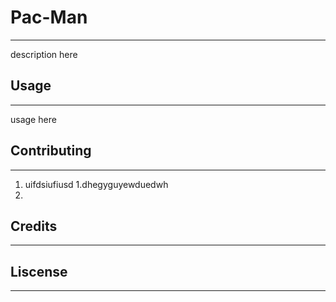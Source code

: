 # Pac-Man
---
description here

## Usage
---
usage here

## Contributing 
---
1. uifdsiufiusd
1.dhegyguyewduedwh
2. 

## Credits
---

## Liscense
---
 
